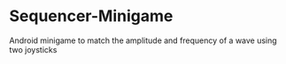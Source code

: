 # Sequencer-Minigame
Android minigame to match the amplitude and frequency of a wave using two joysticks
